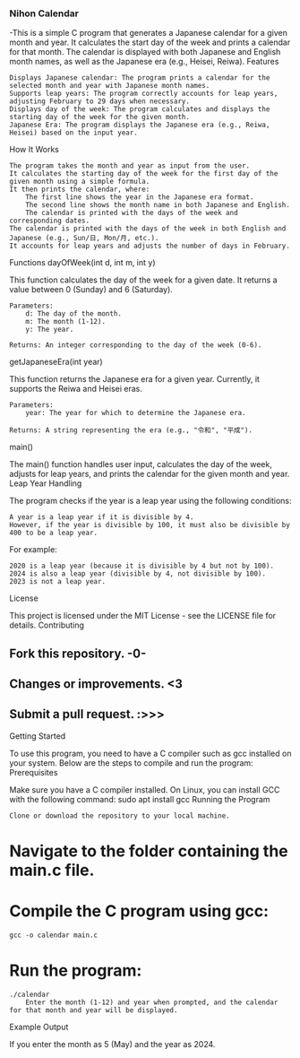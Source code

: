 ### Nihon Calendar ###

-This is a simple C program that generates a Japanese calendar for a given month and year. It calculates the start day of the week and prints a calendar for that month. The calendar is displayed with both Japanese and English month names, as well as the Japanese era (e.g., Heisei, Reiwa).
Features

    Displays Japanese calendar: The program prints a calendar for the selected month and year with Japanese month names.
    Supports leap years: The program correctly accounts for leap years, adjusting February to 29 days when necessary.
    Displays day of the week: The program calculates and displays the starting day of the week for the given month.
    Japanese Era: The program displays the Japanese era (e.g., Reiwa, Heisei) based on the input year.

How It Works

    The program takes the month and year as input from the user.
    It calculates the starting day of the week for the first day of the given month using a simple formula.
    It then prints the calendar, where:
        The first line shows the year in the Japanese era format.
        The second line shows the month name in both Japanese and English.
        The calendar is printed with the days of the week and corresponding dates.
    The calendar is printed with the days of the week in both English and Japanese (e.g., Sun/日, Mon/月, etc.).
    It accounts for leap years and adjusts the number of days in February.

Functions
dayOfWeek(int d, int m, int y)

This function calculates the day of the week for a given date. It returns a value between 0 (Sunday) and 6 (Saturday).

    Parameters:
        d: The day of the month.
        m: The month (1-12).
        y: The year.

    Returns: An integer corresponding to the day of the week (0-6).

getJapaneseEra(int year)

This function returns the Japanese era for a given year. Currently, it supports the Reiwa and Heisei eras.

    Parameters:
        year: The year for which to determine the Japanese era.

    Returns: A string representing the era (e.g., "令和", "平成").

main()

The main() function handles user input, calculates the day of the week, adjusts for leap years, and prints the calendar for the given month and year.
Leap Year Handling

The program checks if the year is a leap year using the following conditions:

    A year is a leap year if it is divisible by 4.
    However, if the year is divisible by 100, it must also be divisible by 400 to be a leap year.

For example:

    2020 is a leap year (because it is divisible by 4 but not by 100).
    2024 is also a leap year (divisible by 4, not divisible by 100).
    2023 is not a leap year.

License

This project is licensed under the MIT License - see the LICENSE file for details.
Contributing

##    Fork this repository. -0-
##    Changes or improvements. <3
##    Submit a pull request. :>>>


 Getting Started

To use this program, you need to have a C compiler such as gcc installed on your system. Below are the steps to compile and run the program:
Prerequisites

Make sure you have a C compiler installed. On Linux, you can install GCC with the following command:
sudo apt install gcc
Running the Program

    Clone or download the repository to your local machine.

 #   Navigate to the folder containing the main.c file.

#    Compile the C program using gcc:
    gcc -o calendar main.c
#    Run the program:
    ./calendar
        Enter the month (1-12) and year when prompted, and the calendar for that month and year will be displayed.

Example Output

If you enter the month as 5 (May) and the year as 2024.
